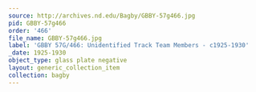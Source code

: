 ```yaml
---
source: http://archives.nd.edu/Bagby/GBBY-57g466.jpg
pid: GBBY-57g466
order: '466'
file_name: GBBY-57g466.jpg
label: 'GBBY 57G/466: Unidentified Track Team Members - c1925-1930'
_date: 1925-1930
object_type: glass plate negative
layout: generic_collection_item
collection: bagby
---
```

